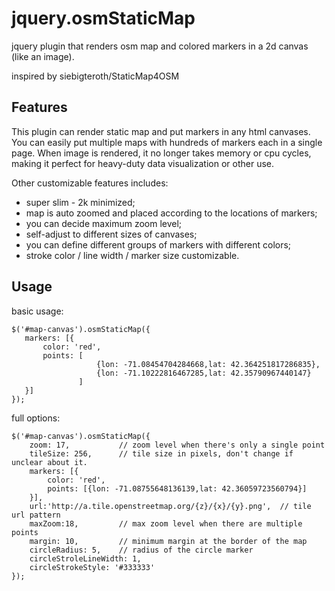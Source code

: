 # jquery.osmStaticMap
jquery plugin that renders osm map and colored markers in a 2d canvas (like an image).

inspired by siebigteroth/StaticMap4OSM

## Features

This plugin can render static map and put markers in any html canvases. You can easily put multiple maps with hundreds of markers each in a single page. When image is rendered, it no longer takes memory or cpu cycles, making it perfect for heavy-duty data visualization or other use.

Other customizable features includes:

* super slim - 2k minimized;
* map is auto zoomed and placed according to the locations of markers;
* you can decide maximum zoom level;
* self-adjust to different sizes of canvases;
* you can define different groups of markers with different colors;
* stroke color / line width / marker size customizable.

## Usage

basic usage:

```
$('#map-canvas').osmStaticMap({
   markers: [{
       color: 'red',
       points: [
                   {lon: -71.08454704284668,lat: 42.364251817286835},
                   {lon: -71.10222816467285,lat: 42.35790967440147}
               ]
   }]
});

```

full options:

```
$('#map-canvas').osmStaticMap({
    zoom: 17,           // zoom level when there's only a single point
	tileSize: 256,      // tile size in pixels, don't change if unclear about it.
	markers: [{
	    color: 'red',
	    points: [{lon: -71.08755648136139,lat: 42.36059723560794}]
	}],
	url:'http://a.tile.openstreetmap.org/{z}/{x}/{y}.png',  // tile url pattern
	maxZoom:18,         // max zoom level when there are multiple points
	margin: 10,         // minimum margin at the border of the map
	circleRadius: 5,    // radius of the circle marker
	circleStroleLineWidth: 1,
	circleStrokeStyle: '#333333'
});

```